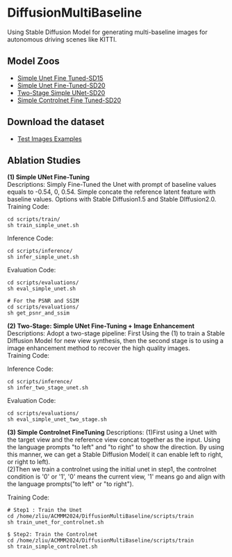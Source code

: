 # DiffusionMultiBaseline

Using Stable Diffusion Model for generating multi-baseline images for autonomous driving scenes like KITTI.

## Model Zoos  
- [Simple Unet Fine Tuned-SD15](https://drive.google.com/file/d/1aaKZqYuAZyhNfFENAirgsRCN82A4Ji1r/view?usp=sharing)
- [Simple Unet Fine-Tuned-SD20](https://drive.google.com/file/d/1ule3EFFqmcdPxtCaiCAkg_amKhFwqm6I/view?usp=sharing)
- [Two-Stage Simple UNet-SD20](https://drive.google.com/file/d/1ibTv9M3hConJOaPSiplIsI1fUwVUC5G8/view?usp=sharing)
- [Simple Controlnet Fine Tuned-SD20](https://drive.google.com/file/d/1HKZE3LusLDmaVSjt-sTC4K9u_O0AscI2/view?usp=sharing)
## Download the dataset 
- [Test Images Examples](https://drive.google.com/drive/folders/14dC6rc818MIYNHQrALtZ6pEEChbtr6Qj?usp=sharing)

## Ablation Studies
**(1) Simple UNet Fine-Tuning**  
Descriptions: Simply Fine-Tuned the Unet with prompt of baseline values equals to -0.54, 0, 0.54. Simple concate the reference latent feature with baseline values. Options with Stable Diffusion1.5 and Stable DIffusion2.0.  
Training Code:  
```
cd scripts/train/
sh train_simple_unet.sh
```  
Inference Code:  
```
cd scripts/inference/
sh infer_simple_unet.sh
```  

Evaluation Code:
```
cd scripts/evaluations/
sh eval_simple_unet.sh

# For the PSNR and SSIM
cd scripts/evaluations/
sh get_psnr_and_ssim
```

**(2) Two-Stage: Simple UNet Fine-Tuning + Image Enhancement**  
Descriptions: Adopt a two-stage pipeline: First Using the (1) to train a Stable Diffusion Model for new view synthesis, then the second stage is to using a image enhancement method to recover the high quality images.  
Training Code:  

Inference Code:  
```
cd scripts/inference/
sh infer_two_stage_unet.sh 
```
Evaluation Code:
```
cd scripts/evaluations/
sh eval_simple_unet_two_stage.sh

```
**(3) Simple Controlnet FineTuning** 
Descriptions: (1)First using a Unet with the target view and the reference view concat together as the input. Using the language prompts "to left" and "to right" to show the direction. By using this manner, we can get a Stable Diffusion Model( it can enable left to right, or right to left).  
(2)Then we train a controlnet using the initial unet in step1, the controlnet condition is '0' or '1', '0' means the current view, '1' means go and align with the language prompts("to left" or "to right").  

Training Code: 
```
# Step1 : Train the Unet
cd /home/zliu/ACMMM2024/DiffusionMultiBaseline/scripts/train
sh train_unet_for_controlnet.sh 

$ Step2: Train the Controlnet
cd /home/zliu/ACMMM2024/DiffusionMultiBaseline/scripts/train
sh train_simple_controlnet.sh 
```

